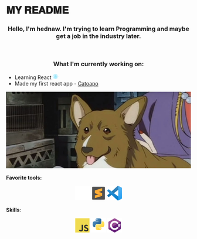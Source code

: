 # 𝐌𝐘 𝐑𝐄𝐀𝐃𝐌𝐄

<h3 align="center"> Hello, I'm hednaw. I'm trying to learn Programming and maybe get a job in the industry later.</h3>
 <br>
<h3 align="center"> What I'm currently working on:</h3>

- Learning React <img src="img/react-original.svg" width="15">
- Made my first react app - [Catoapo](https://hednaw.github.io/Catoapo)

<p align="center"><img src="img/ein_be_cute.jpg"></img></p>

**Favorite tools:** <p align="center"> <img src="img/github-original.svg" alt="github" width="40" height="40"/> <img src="img/sublimetext-original.svg" alt="sublime text" width="40" height="40"/> <img src="img/visual-studio-code-original.svg" width="40"> </p>

**Skills**: <p align="center"> <img src="img/javascript-original.svg" alt="javascript" width="40" height="40"/> <img src="img/python-original.svg" alt="python" width="40" height="40"/> <img src="img/csharp-original.svg" alt="C#" width="40" height="40"/></p>

